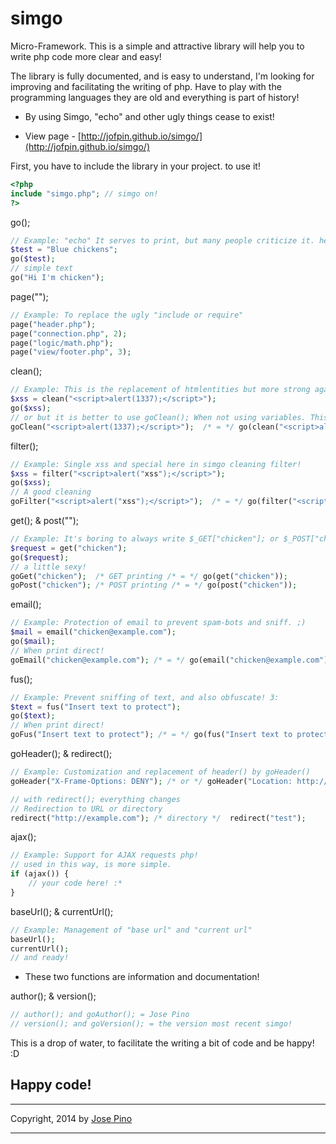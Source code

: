 simgo
=====

Micro-Framework. This is a simple and attractive library will help you to write php code more clear and easy!

The library is fully documented, and is easy to understand, I'm looking for improving and facilitating the writing of php. Have to play with the programming languages ​​they are old and everything is part of history!
* By using Simgo, "echo" and other ugly things cease to exist!

* View page - [http://jofpin.github.io/simgo/](http://jofpin.github.io/simgo/)

First, you have to include the library in your project. to use it!
```php
<?php
include "simgo.php"; // simgo on!
?>
```
go();
```php
// Example: "echo" It serves to print, but many people criticize it. here use go(""); printable!
$test = "Blue chickens";
go($test);
// simple text
go("Hi I'm chicken"); 
```

page("");
```php
// Example: To replace the ugly "include or require"
page("header.php");
page("connection.php", 2);
page("logic/math.php");
page("view/footer.php", 3);
```

clean();
```php
// Example: This is the replacement of htmlentities but more strong against the Cross-site scripting (XSS)!
$xss = clean("<script>alert(1337);</script>");
go($xss); 
// or but it is better to use goClean(); When not using variables. This print direct!
goClean("<script>alert(1337);</script>");  /* = */ go(clean("<script>alert(1337);</script>"));

```

filter();
```php
// Example: Single xss and special here in simgo cleaning filter! 
$xss = filter("<script>alert("xss");</script>");
go($xss); 
// A good cleaning 
goFilter("<script>alert("xss");</script>");  /* = */ go(filter("<script>alert("xss");</script>"));

```

get(); & post("");
```php
// Example: It's boring to always write $_GET["chicken"]; or $_POST["chicken"]; This is already in the past. now is get("chicken"); and post("chicken");
$request = get("chicken");
go($request);
// a little sexy!
goGet("chicken");  /* GET printing /* = */ go(get("chicken"));
goPost("chicken"); /* POST printing /* = */ go(post("chicken"));

```

email();
```php
// Example: Protection of email to prevent spam-bots and sniff. ;)
$mail = email("chicken@example.com");
go($mail);
// When print direct!
goEmail("chicken@example.com"); /* = */ go(email("chicken@example.com"));

```

fus();
```php
// Example: Prevent sniffing of text, and also obfuscate! 3:
$text = fus("Insert text to protect");
go($text);
// When print direct!
goFus("Insert text to protect"); /* = */ go(fus("Insert text to protect"));

```


goHeader(); & redirect();
```php
// Example: Customization and replacement of header() by goHeader() 
goHeader("X-Frame-Options: DENY"); /* or */ goHeader("Location: http://example.com");

// with redirect(); everything changes
// Redirection to URL or directory
redirect("http://example.com"); /* directory */  redirect("test");

```

ajax();
```php
// Example: Support for AJAX requests php!
// used in this way, is more simple.
if (ajax()) {
    // your code here! :*
}

```

baseUrl(); & currentUrl();
```php
// Example: Management of "base url" and "current url"
baseUrl();
currentUrl();
// and ready!

```

* These two functions are information and documentation!

author(); & version();
```php
// author(); and goAuthor(); = Jose Pino
// version(); and goVersion(); = the version most recent simgo!

```

This is a drop of water, to facilitate the writing a bit of code and be happy! :D

## Happy code!

-------------

Copyright, 2014 by [Jose Pino](http://twitter.com/jofpin)

-------------
